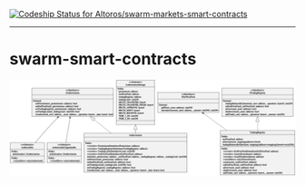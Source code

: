 [![Codeship Status for Altoros/swarm-markets-smart-contracts](https://app.codeship.com/projects/b7f76525-0e01-478a-8678-1347a2910490/status?branch=main)](https://app.codeship.com/projects/423696)

---

# swarm-smart-contracts

![](docs/uml/swarm-markets.png?raw=true)
